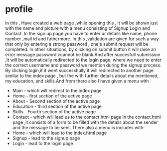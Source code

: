 # profile
In this , Have created a web page ,while opening this , it will be shown just with the name and picture with a menu consisting of Signup Login and Contact.
In the sign up page you have to enter ur details like name, phone number ,mail id and futhermore. In this ,validation are given for such a way that only by entering a strong password , one's 
submit request will be completed. In other situations, by clicking on submit button it will raise an error message password ccannot be blank.And after succesfull submission ,It will be
automatically redirected to the login page, where we need to enter the correct username and password we mention during the signup process. By clicking login,if it went successhully 
it will redirected to another page similar to the index page , but the with further details about me mentioned, my education, and skills.And from there also I have given a menu with 
* Main - which will redirect to the index page
* Home - first section of the active page
* About - Second section of the active page
* Education - third section of the active page
* Skills - Fourth section of the active page
* Contact - which will lead us to the contact.html page
 In the contact.html page ,it consists of a form to be filled with the details about the sender and the message to be sent. There also a menu is includes with:
 * Home - which will lead to the index.html page
 * Signup - lead to the signup page
 * Login - lead to the login page
